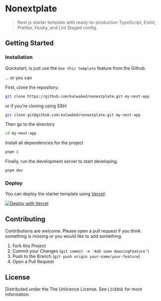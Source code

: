 # Nonextplate

> Next.js starter template with ready-to-production TypeScript, Eslint, Prettier, Husky, and Lint Staged config.

<!-- GETTING STARTED -->

## Getting Started

### Installation

Quickstart, is just use the `Use this template` feature from the Github.

... or you can

First, clone the repository:

```bash
git clone https://github.com/kalwabed/nonextplate.git my-next-app
```

or if you're cloning using SSH:

```bash
git clone git@github.com:kalwabed/nonextplate.git my-next-app
```

Then go to the directory

```bash
cd my-next-app
```

Install all dependencies for the project

```bash
pnpm i
```

Finally, run the development server to start developing.

```bash
pnpm dev
```

### Deploy

You can deploy the starter template using [Vercel](https://vercel.com):

[![Deploy with Vercel](https://vercel.com/button)](https://vercel.com/import/project?template=https://github.com/kalwabed/nonextplate)

<!-- CONTRIBUTING -->

## Contributing

Contributions are welcome. Please open a pull request if you think something is missing or you would like to add something.

1. Fork this Project
2. Commit your Changes (`git commit -m 'Add some AmazingFeature'`)
3. Push to the Branch (`git push origin your-name/your-feature`)
4. Open a Pull Request

<!-- LICENSE -->

## License

Distributed under the The Unlicence License. See `LICENSE` for more information.
